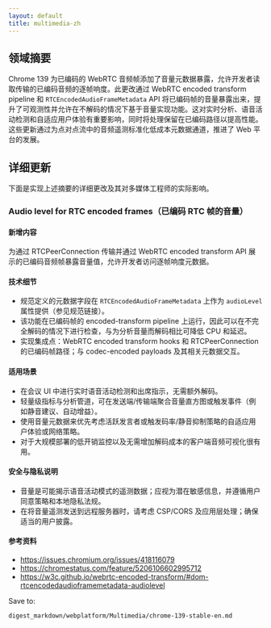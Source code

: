 ```yaml
---
layout: default
title: multimedia-zh
---
```


## 领域摘要

Chrome 139 为已编码的 WebRTC 音频帧添加了音量元数据暴露，允许开发者读取传输的已编码音频的逐帧响度。此更改通过 WebRTC encoded transform pipeline 和 `RTCEncodedAudioFrameMetadata` API 将已编码帧的音量暴露出来，提升了可观测性并允许在不解码的情况下基于音量实现功能。这对实时分析、语音活动检测和自适应用户体验有重要影响，同时将处理保留在已编码路径以提高性能。这些更新通过为点对点流中的音频遥测标准化低成本元数据通道，推进了 Web 平台的发展。

## 详细更新

下面是实现上述摘要的详细更改及其对多媒体工程师的实际影响。

### Audio level for RTC encoded frames（已编码 RTC 帧的音量）

#### 新增内容
为通过 RTCPeerConnection 传输并通过 WebRTC encoded transform API 展示的已编码音频帧暴露音量值，允许开发者访问逐帧响度元数据。

#### 技术细节
- 规范定义的元数据字段在 `RTCEncodedAudioFrameMetadata` 上作为 `audioLevel` 属性提供（参见规范链接）。
- 该功能在已编码帧的 encoded-transform pipeline 上运行，因此可以在不完全解码的情况下进行检查，与为分析音量而解码相比可降低 CPU 和延迟。
- 实现集成点：WebRTC encoded transform hooks 和 RTCPeerConnection 的已编码帧路径；与 codec-encoded payloads 及其相关元数据交互。

#### 适用场景
- 在会议 UI 中进行实时语音活动检测和出席指示，无需额外解码。
- 轻量级指标与分析管道，可在发送端/传输端聚合音量直方图或触发事件（例如静音建议、自动增益）。
- 使用音量元数据来优先考虑活跃发言者或触发码率/静音抑制策略的自适应用户体验或网络策略。
- 对于大规模部署的低开销监控以及无需增加解码成本的客户端音频可视化很有用。

#### 安全与隐私说明
- 音量是可能揭示语音活动模式的遥测数据；应视为潜在敏感信息，并遵循用户同意策略和本地隐私法规。
- 在将音量遥测发送到远程服务器时，请考虑 CSP/CORS 及应用层处理；确保适当的用户披露。

#### 参考资料
- https://issues.chromium.org/issues/418116079
- https://chromestatus.com/feature/5206106602995712
- https://w3c.github.io/webrtc-encoded-transform/#dom-rtcencodedaudioframemetadata-audiolevel

Save to:
```text
digest_markdown/webplatform/Multimedia/chrome-139-stable-en.md
